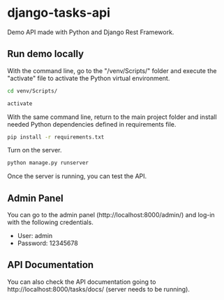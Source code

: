 # django-tasks-api
Demo API made with Python and Django Rest Framework.

## Run demo locally
With the command line, go to the "/venv/Scripts/" folder and execute the "activate" file to activate the Python virtual environment.
```bash
cd venv/Scripts/
```
```bash
activate
```
With the same command line, return to the main project folder and install needed Python dependencies defined in requirements file.
```bash
pip install -r requirements.txt
```
Turn on the server.
```bash
python manage.py runserver
```
Once the server is running, you can test the API.

## Admin Panel
You can go to the admin panel (http://localhost:8000/admin/) and log-in with the following credentials.
- User: admin
- Password: 12345678

## API Documentation
You can also check the API documentation going to http://localhost:8000/tasks/docs/ (server needs to be running).
